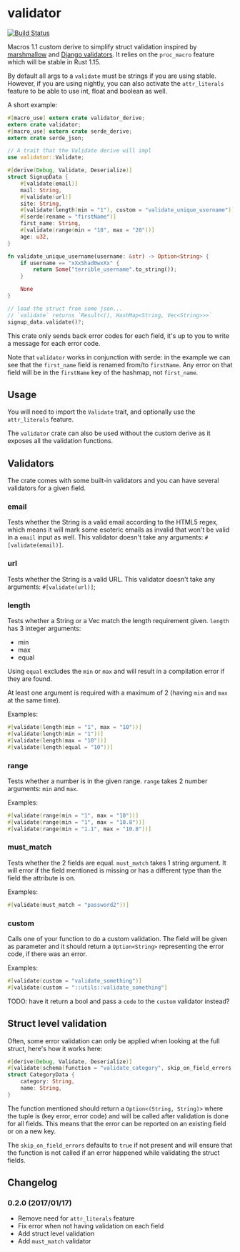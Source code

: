 # validator

[![Build Status](https://travis-ci.org/Keats/validator.svg)](https://travis-ci.org/Keats/validator)

Macros 1.1 custom derive to simplify struct validation inspired by [marshmallow](http://marshmallow.readthedocs.io/en/latest/) and
[Django validators](https://docs.djangoproject.com/en/1.10/ref/validators/).
It relies on the `proc_macro` feature which will be stable in Rust 1.15.

By default all args to a `validate` must be strings if you are using stable. 
However, if you are using nightly, you can also activate the `attr_literals` feature to be able to use int, float and boolean as well.


A short example:
```rust
#[macro_use] extern crate validator_derive;
extern crate validator;
#[macro_use] extern crate serde_derive;
extern crate serde_json;

// A trait that the Validate derive will impl
use validator::Validate;

#[derive(Debug, Validate, Deserialize)]
struct SignupData {
    #[validate(email)]
    mail: String,
    #[validate(url)]
    site: String,
    #[validate(length(min = "1"), custom = "validate_unique_username")]
    #[serde(rename = "firstName")]
    first_name: String,
    #[validate(range(min = "18", max = "20"))]
    age: u32,
}

fn validate_unique_username(username: &str) -> Option<String> {
    if username == "xXxShad0wxXx" {
        return Some("terrible_username".to_string());
    }

    None
}

// load the struct from some json...
// `validate` returns `Result<(), HashMap<String, Vec<String>>>`
signup_data.validate()?;
```

This crate only sends back error codes for each field, it's up to you to write a message
for each error code.

Note that `validator` works in conjunction with serde: in the example we can see that the `first_name`
field is renamed from/to `firstName`. Any error on that field will be in the `firstName` key of the hashmap,
not `first_name`.

## Usage
You will need to import the `Validate` trait, and optionally use the `attr_literals` feature.

The `validator` crate can also be used without the custom derive as it exposes all the
validation functions.

## Validators
The crate comes with some built-in validators and you can have several validators for a given field.

### email
Tests whether the String is a valid email according to the HTML5 regex, which means it will mark
some esoteric emails as invalid that won't be valid in a `email` input as well.
This validator doesn't take any arguments: `#[validate(email)]`.

### url
Tests whether the String is a valid URL.
This validator doesn't take any arguments: `#[validate(url)]`;

### length
Tests whether a String or a Vec match the length requirement given. `length` has 3 integer arguments:

- min
- max
- equal

Using `equal` excludes the `min` or `max` and will result in a compilation error if they are found.

At least one argument is required with a maximum of 2 (having `min` and `max` at the same time).

Examples:

```rust
#[validate(length(min = "1", max = "10"))]
#[validate(length(min = "1"))]
#[validate(length(max = "10"))]
#[validate(length(equal = "10"))]
```

### range
Tests whether a number is in the given range. `range` takes 2 number arguments: `min` and `max`.

Examples:

```rust
#[validate(range(min = "1", max = "10"))]
#[validate(range(min = "1", max = "10.8"))]
#[validate(range(min = "1.1", max = "10.8"))]
```

### must_match
Tests whether the 2 fields are equal. `must_match` takes 1 string argument. It will error if the field
mentioned is missing or has a different type than the field the attribute is on.

Examples:

```rust
#[validate(must_match = "password2"))]
```

### custom
Calls one of your function to do a custom validation. 
The field will be given as parameter and it should return a `Option<String>` representing the error code,
if there was an error.

Examples:

```rust
#[validate(custom = "validate_something")]
#[validate(custom = "::utils::validate_something"]
```

TODO: have it return a bool and pass a `code` to the `custom` validator instead?

## Struct level validation
Often, some error validation can only be applied when looking at the full struct, here's how it works here:


```rust
#[derive(Debug, Validate, Deserialize)]
#[validate(schema(function = "validate_category", skip_on_field_errors = "false")]
struct CategoryData {
    category: String,
    name: String,
}
```

The function mentioned should return a `Option<(String, String)>` where the tuple is (key error, error code)
and will be called after validation is done for all fields.
This means that the error can be reported on an existing field or on a new key.

The `skip_on_field_errors` defaults to `true` if not present and will ensure that the function is not called
if an error happened while validating the struct fields.


## Changelog

### 0.2.0 (2017/01/17)

- Remove need for `attr_literals` feature
- Fix error when not having validation on each field
- Add struct level validation
- Add `must_match` validator
